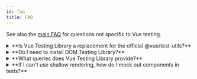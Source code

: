 ```yaml
---
id: faq
title: FAQ
---
```


See also the [main FAQ](dom-testing-library/faq.md) for questions not specific
to Vue testing.

<details>
<summary>**Is Vue Testing Library a replacement for the official @vue/test-utils?**</summary>

Short answer: yes, it is. If you use Vue Testing Library (VTL) there's no need
to install [@vue/test-utils][vue-test-utils].

Longer answer: VTL is built on top of the official testing library. It is used
to render Vue components (by calling [`mount`][mount]) and exposes some of its
methods (while hiding others).

You can check the full list of available methods in the
[API](vue-testing-library/api.md) section.

</details>

<details>
<summary>**Do I need to install DOM Testing Library?**</summary>

Nope! VTL imports everything it needs from DOM Testing Library, and then
re-exports it.

</details>

<details>
<summary>**What queries does Vue Testing Library provide?**</summary>

All queries from DOM Testing Library. See
[Queries](dom-testing-library/api-queries.md) for full list.

</details>

<details>
<summary>**If I can't use shallow rendering, how do I mock out components in tests?**</summary>

In general, you should avoid mocking out components (see
[the Guiding Principles section](guiding-principles.md)).

However if you need to, you can either use Jest's
[mocking feature](https://facebook.github.io/jest/docs/en/manual-mocks.html) or
the [`stubs`][stubs] key provided by @vue/test-utils.

```js
import { render } from '@vue/test-utils'
import Component from './Component'

test('Can stub components', () => {
  render(Component, {
    stubs: ['FontAwesomeIcon'],
  })
})
```

You can check out a [working example][stubs-example] in the GitHub repository of
VTL.

</details>

<!--
Links:
-->

<!-- prettier-ignore-start -->

[vue-test-utils]: https://github.com/vuejs/vue-test-utils
[mount]: https://vue-test-utils.vuejs.org/api/#mount
[stubs]: https://vue-test-utils.vuejs.org/api/options.html#stubs
[stubs-example]: https://github.com/testing-library/vue-testing-library/blob/master/tests/__tests__/stubs.js

<!-- prettier-ignore-end -->
